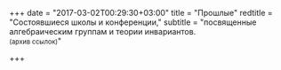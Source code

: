 +++
date = "2017-03-02T00:29:30+03:00"
title = "Прошлые"
redtitle = "Состоявшиеся школы и конференции," 
subtitle = "посвященные алгебраическим группам и теории инвариантов. <br/> <small>(архив ссылок)</small>"

+++

